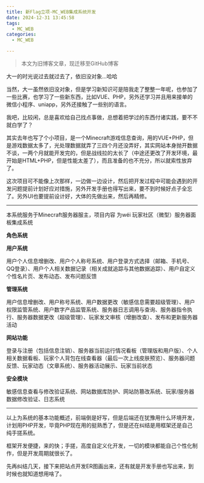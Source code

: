 ```yaml
---
title: 新Flag立项-MC_WEB集成系统开发
date: 2024-12-31 13:45:58
tags: 
  - MC_WEB
categories:
  - MC_WEB

---
```

> 本文为旧博客文章，现迁移至GitHub博客

大一的时光说过去就过去了，依旧没对象…哈哈

当然，大一虽然依旧没对象，但是学习新知识可是陪我走了整整一年呢，也参加了一些比赛，也学习了一些新东西，比如VUE、PHP，另外还学习并且用来接单的微信小程序、uniapp，另外还接触了一些别的语言。

我吧，比较闲，总是喜欢给自己找点事做，总想着把学过的东西付诸实践，要不不就白学了？

其实去年也写了个小项目，是一个Minecraft游戏信息查询，用的VUE+PHP，但是游戏数据太多了，光处理数据就弄了三四个月还没弄好，其实网站本身抛开数据不谈，一两个月就能开发完的，但是战线拉的太长了（中途还更改了开发环境，最开始是HTML+PHP，但是性能太差了），而且准备的也不充分，所以就索性放弃了。

这次项目可不能像上次那样，一边做一边设计，然后把开发过程中可能会遇到的开发问题提前计划好应对措施，另外开发手册也得写出来，要不到时候好点子全忘了。另外UI也要提前设计好，大体的先做出来，然后再精修。

---

本系统服务于Minecraft服务器服主，项目内容 为wéi 玩家社区（微型）服务器面板集成系统

**角色系统**

**用户系统**

用户个人信息增删改、用户个人称号系统、用户登录方式选择（邮箱、手机号、QQ登录）、用户个人相关数据记录（相关成就追踪与其他数据追踪）、用户自定义个性名片页、发布动态、发布问题反馈

**管理系统**

用户信息增删改、用户称号系统、用户数据更改（敏感信息需要超级管理）、用户权限监管系统、用户数字产品监管系统、服务器日志调用与查询、服务器指令执行、服务器数据更改（超级管理）、玩家发文审核（增删改查）、发布和更新服务器活动

**网站功能**

登录与注册（包括信息注销）、服务器当前运行情况看板（管理版和用户版）、个人相关数据看板、玩家个人背包在线查看器（最后一次上线皮肤预览）、服务器问题反馈、玩家动态（文章系统）、服务器活动展示、玩家当前状态

**安全模块**

敏感信息查看与修改验证系统、网站数据库防护、网站防篡改系统、玩家/服务器数据修改验证、日志系统

---

以上为系统的基本功能概述，前端倒是好写，但是后端还在犹豫用什么环境开发，计划用PHP开发，毕竟PHP现在用的挺熟悉了，但是还在纠结是用框架还是自己纯手搓系统。

框架开发便捷，来的快；手搓，高度自定义化开发，一切的模块都能自己个性化制作，但是开发周期就很长了。

先再纠结几天，接下来把站点开发ER图画出来，还有就是开发手册也写出来，到时候也就知道想用啥了。
